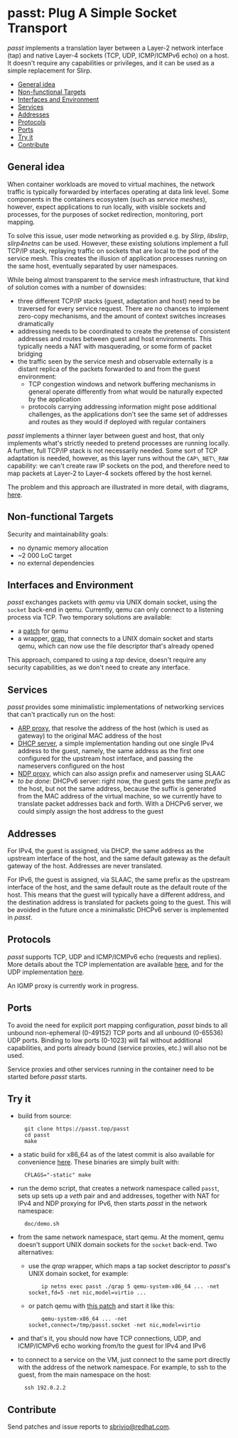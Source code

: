 # passt: Plug A Simple Socket Transport

_passt_ implements a translation layer between a Layer-2 network interface (tap)
and native Layer-4 sockets (TCP, UDP, ICMP/ICMPv6 echo) on a host. It doesn't
require any capabilities or privileges, and it can be used as a simple
replacement for Slirp.

- [General idea](#general-idea)
- [Non-functional Targets](#non-functional-targets)
- [Interfaces and Environment](#interfaces-and-environment)
- [Services](#services)
- [Addresses](#addresses)
- [Protocols](#protocols)
- [Ports](#ports)
- [Try it](#try-it)
- [Contribute](#contribute)

## General idea

When container workloads are moved to virtual machines, the network traffic is
typically forwarded by interfaces operating at data link level. Some components
in the containers ecosystem (such as _service meshes_), however, expect
applications to run locally, with visible sockets and processes, for the
purposes of socket redirection, monitoring, port mapping.

To solve this issue, user mode networking as provided e.g. by _Slirp_,
_libslirp_, _slirp4netns_ can be used. However, these existing solutions
implement a full TCP/IP stack, replaying traffic on sockets that are local to
the pod of the service mesh. This creates the illusion of application processes
running on the same host, eventually separated by user namespaces.

While being almost transparent to the service mesh infrastructure, that kind of
solution comes with a number of downsides:

* three different TCP/IP stacks (guest, adaptation and host) need to be
  traversed for every service request. There are no chances to implement
  zero-copy mechanisms, and the amount of context switches increases
  dramatically
* addressing needs to be coordinated to create the pretense of consistent
  addresses and routes between guest and host environments. This typically needs
  a NAT with masquerading, or some form of packet bridging
* the traffic seen by the service mesh and observable externally is a distant
  replica of the packets forwarded to and from the guest environment:
  * TCP congestion windows and network buffering mechanisms in general operate
    differently from what would be naturally expected by the application
  * protocols carrying addressing information might pose additional challenges,
    as the applications don't see the same set of addresses and routes as they
    would if deployed with regular containers

_passt_ implements a thinner layer between guest and host, that only implements
what's strictly needed to pretend processes are running locally. A further, full
TCP/IP stack is not necessarily needed. Some sort of TCP adaptation is needed,
however, as this layer runs without the `CAP\_NET\_RAW` capability: we can't
create raw IP sockets on the pod, and therefore need to map packets at Layer-2
to Layer-4 sockets offered by the host kernel.

The problem and this approach are illustrated in more detail, with diagrams,
[here](https://gitlab.com/abologna/kubevirt-and-kvm/-/blob/master/Networking.md).

## Non-functional Targets

Security and maintainability goals:

* no dynamic memory allocation
* ~2 000 LoC target
* no external dependencies

## Interfaces and Environment

_passt_ exchanges packets with _qemu_ via UNIX domain socket, using the `socket`
back-end in qemu. Currently, qemu can only connect to a listening process via
TCP. Two temporary solutions are available:

* a [patch](https://passt.top/passt/tree/qemu) for qemu
* a wrapper, [qrap](https://passt.top/passt/tree/qrap.c), that connects to a
  UNIX domain socket and starts qemu, which can now use the file descriptor
  that's already opened

This approach, compared to using a _tap_ device, doesn't require any security
capabilities, as we don't need to create any interface.

## Services

_passt_ provides some minimalistic implementations of networking services that
can't practically run on the host:

* [ARP proxy](https://passt.top/passt/tree/arp.c), that resolve the address of
  the host (which is used as gateway) to the original MAC address of the host
* [DHCP server](https://passt.top/passt/tree/dhcp.c), a simple implementation
  handing out one single IPv4 address to the guest, namely, the same address as
  the first one configured for the upstream host interface, and passing the
  nameservers configured on the host
* [NDP proxy](https://passt.top/passt/tree/ndp.c), which can also assign prefix
  and nameserver using SLAAC
* _to be done_: DHCPv6 server: right now, the guest gets the same _prefix_ as
  the host, but not the same address, because the suffix is generated from the
  MAC address of the virtual machine, so we currently have to translate packet
  addresses back and forth. With a DHCPv6 server, we could simply assign the
  host address to the guest

## Addresses

For IPv4, the guest is assigned, via DHCP, the same address as the upstream
interface of the host, and the same default gateway as the default gateway of
the host. Addresses are never translated.

For IPv6, the guest is assigned, via SLAAC, the same prefix as the upstream
interface of the host, and the same default route as the default route of the
host. This means that the guest will typically have a different address, and
the destination address is translated for packets going to the guest. This will
be avoided in the future once a minimalistic DHCPv6 server is implemented in
_passt_.

## Protocols

_passt_ supports TCP, UDP and ICMP/ICMPv6 echo (requests and replies). More
details about the TCP implementation are available
[here](https://passt.top/passt/tree/tcp.c), and for the UDP
implementation [here](https://passt.top/passt/tree/udp.c).

An IGMP proxy is currently work in progress.

## Ports

To avoid the need for explicit port mapping configuration, _passt_ binds to all
unbound non-ephemeral (0-49152) TCP ports and all unbound (0-65536) UDP ports.
Binding to low ports (0-1023) will fail without additional capabilities, and
ports already bound (service proxies, etc.) will also not be used.

Service proxies and other services running in the container need to be started
before _passt_ starts.

## Try it

* build from source:

        git clone https://passt.top/passt
        cd passt
        make

* a static build for x86_64 as of the latest commit is also available for
  convenience [here](https://passt.top/builds/static/). These binaries are
  simply built with:

        CFLAGS="-static" make

* run the demo script, that creates a network namespace called `passt`, sets up
  sets up a _veth_ pair and and addresses, together with NAT for IPv4 and NDP
  proxying for IPv6, then starts _passt_ in the network namespace:

        doc/demo.sh

* from the same network namespace, start qemu. At the moment, qemu doesn't
  support UNIX domain sockets for the `socket` back-end. Two alternatives:

  * use the _qrap_ wrapper, which maps a tap socket descriptor to _passt_'s
    UNIX domain socket, for example:

            ip netns exec passt ./qrap 5 qemu-system-x86_64 ... -net socket,fd=5 -net nic,model=virtio ...

  * or patch qemu with [this patch](https://passt.top/passt/tree/qemu/0001-net-Allow-also-UNIX-domain-sockets-to-be-used-as-net.patch)
    and start it like this:

            qemu-system-x86_64 ... -net socket,connect=/tmp/passt.socket -net nic,model=virtio

* and that's it, you should now have TCP connections, UDP, and ICMP/ICMPv6
  echo working from/to the guest for IPv4 and IPv6

* to connect to a service on the VM, just connect to the same port directly
  with the address of the network namespace. For example, to ssh to the guest,
  from the main namespace on the host:

        ssh 192.0.2.2

## Contribute

Send patches and issue reports to [sbrivio@redhat.com](mailto:sbrivio@redhat.com).

